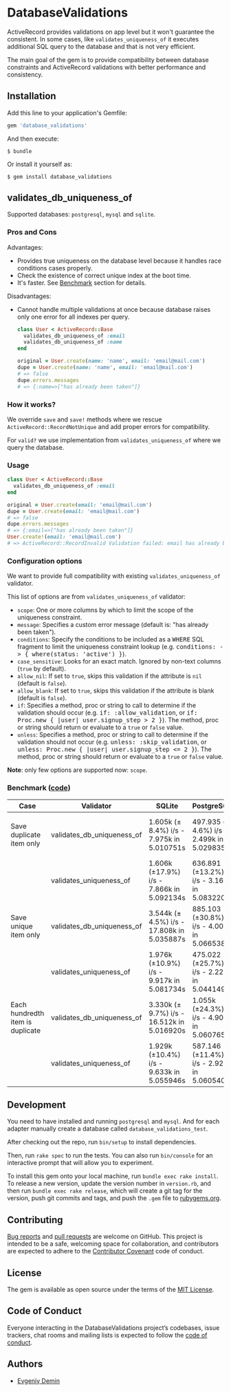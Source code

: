 # DatabaseValidations

ActiveRecord provides validations on app level but it won't guarantee the 
consistent. In some cases, like `validates_uniqueness_of` it executes 
additional SQL query to the database and that is not very efficient. 

The main goal of the gem is to provide compatibility between database constraints 
and ActiveRecord validations with better performance and consistency.

## Installation

Add this line to your application's Gemfile:

```ruby
gem 'database_validations'
```

And then execute:

    $ bundle

Or install it yourself as:

    $ gem install database_validations

## validates_db_uniqueness_of

Supported databases: `postgresql`, `mysql` and `sqlite`.

### Pros and Cons

Advantages: 
- Provides true uniqueness on the database level because it handles race conditions cases properly.
- Check the existence of correct unique index at the boot time.
- It's faster. See [Benchmark](https://github.com/toptal/database_validations#benchmark-code) section for details.

Disadvantages: 
- Cannot handle multiple validations at once because database raises only one error for all indexes per query.
    ```ruby
    class User < ActiveRecord::Base
      validates_db_uniqueness_of :email
      validates_db_uniqueness_of :name
    end
  
    original = User.create(name: 'name', email: 'email@mail.com')
    dupe = User.create(name: 'name', email: 'email@mail.com')
    # => false
    dupe.errors.messages
    # => {:name=>["has already been taken"]} 
    ```

### How it works?

We override `save` and `save!` methods where we rescue `ActiveRecord::RecordNotUnique` and add proper errors
for compatibility.

For `valid?` we use implementation from `validates_uniqueness_of` where we query the database.

### Usage

```ruby
class User < ActiveRecord::Base
  validates_db_uniqueness_of :email
end

original = User.create(email: 'email@mail.com')
dupe = User.create(email: 'email@mail.com')
# => false
dupe.errors.messages
# => {:email=>["has already been taken"]}
User.create!(email: 'email@mail.com')
# => ActiveRecord::RecordInvalid Validation failed: email has already been taken
```

### Configuration options

We want to provide full compatibility with existing `validates_uniqueness_of` validator. 

This list of options are from `validates_uniqueness_of` validator: 

- `scope`: One or more columns by which to limit the scope of the uniqueness constraint.
- `message`: Specifies a custom error message (default is: "has already been taken").
- `conditions`: Specify the conditions to be included as a <tt>WHERE</tt> SQL fragment to 
limit the uniqueness constraint lookup (e.g. <tt>conditions: -> { where(status: 'active') }</tt>).
- `case_sensitive`: Looks for an exact match. Ignored by non-text columns (`true` by default).
- `allow_nil`: If set to `true`, skips this validation if the attribute is `nil` (default is `false`).
- `allow_blank`: If set to `true`, skips this validation if the attribute is blank (default is `false`).
- `if`: Specifies a method, proc or string to call to determine if the validation should occur 
(e.g. <tt>if: :allow_validation</tt>, or <tt>if: Proc.new { |user| user.signup_step > 2 }</tt>). The method,
proc or string should return or evaluate to a `true` or `false` value.
- `unless`: Specifies a method, proc or string to call to determine if the validation should not 
occur (e.g. <tt>unless: :skip_validation</tt>, or <tt>unless: Proc.new { |user| user.signup_step <= 2 }</tt>). 
The method, proc or string should return or evaluate to a `true` or `false` value.

**Note**: only few options are supported now: `scope`.

### Benchmark ([code](https://github.com/toptal/database_validations/blob/master/benchmarks/uniqueness_validator_benchmark.rb))

| Case                             | Validator                  | SQLite                                     | PostgreSQL                                 | MySQL                                      |
| -------------------------------- | -------------------------- | ------------------------------------------ | ------------------------------------------ | ------------------------------------------ |
| Save duplicate item only         | validates_db_uniqueness_of | 1.605k (± 8.4%) i/s - 7.975k in 5.010751s  | 497.935 (± 4.6%) i/s - 2.499k in 5.029835s | 637.607 (±12.1%) i/s - 3.136k in 5.012077s |
|                                  | validates_uniqueness_of    | 1.606k (±17.9%) i/s - 7.866k in 5.092134s  | 636.891 (±13.2%) i/s - 3.168k in 5.083220s | 470.443 (±11.5%) i/s - 2.352k in 5.088618s |
| Save unique item only            | validates_db_uniqueness_of | 3.544k (± 4.5%) i/s - 17.808k in 5.035887s | 885.103 (±30.8%) i/s - 4.004k in 5.066538s | 1.292k  (±15.8%) i/s - 6.424k in 5.108884s |
|                                  | validates_uniqueness_of    | 1.976k (±10.9%) i/s - 9.917k in 5.081734s  | 475.022 (±25.7%) i/s - 2.223k in 5.044149s | 586.996 (± 5.8%) i/s - 2.964k in 5.066596s |
| Each hundredth item is duplicate | validates_db_uniqueness_of | 3.330k (± 9.7%) i/s - 16.512k in 5.016920s | 1.055k  (±24.3%) i/s - 4.905k in 5.060765s | 1.408k  (± 5.1%) i/s - 7.038k in 5.011026s |
|                                  | validates_uniqueness_of    | 1.929k (±10.4%) i/s - 9.633k in 5.055946s  | 587.146 (±11.4%) i/s - 2.925k in 5.060540s | 522.770 (±19.3%) i/s - 2.394k in 5.012263s |

## Development

You need to have installed and running `postgresql` and `mysql`. 
And for each adapter manually create a database called `database_validations_test`. 

After checking out the repo, run `bin/setup` to install dependencies.

Then, run `rake spec` to run the tests. You can also run `bin/console` for 
an interactive prompt that will allow you to experiment.

To install this gem onto your local machine, run `bundle exec rake install`. 
To release a new version, update the version number in `version.rb`, and then 
run `bundle exec rake release`, which will create a git tag for the version, 
push git commits and tags, and push the `.gem` file to [rubygems.org](https://rubygems.org).

## Contributing

[Bug reports](https://github.com/toptal/database_validations/issues) and [pull requests](https://github.com/toptal/database_validations/pulls) are welcome on GitHub. 
This project is intended to be a safe, welcoming space for collaboration, and contributors are expected 
to adhere to the [Contributor Covenant](http://contributor-covenant.org) code of conduct.

## License

The gem is available as open source under the terms of the [MIT License](https://opensource.org/licenses/MIT).

## Code of Conduct

Everyone interacting in the DatabaseValidations project’s codebases, issue trackers, chat rooms and mailing 
lists is expected to follow the [code of conduct](https://github.com/toptal/database_validations/blob/master/CODE_OF_CONDUCT.md).

## Authors

- [Evgeniy Demin](https://github.com/djezzzl)
